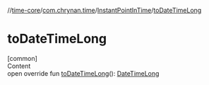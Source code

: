 //[time-core](../../../index.md)/[com.chrynan.time](../index.md)/[InstantPointInTime](index.md)/[toDateTimeLong](to-date-time-long.md)



# toDateTimeLong  
[common]  
Content  
open override fun [toDateTimeLong](to-date-time-long.md)(): [DateTimeLong](../-date-time-long/index.md)  



